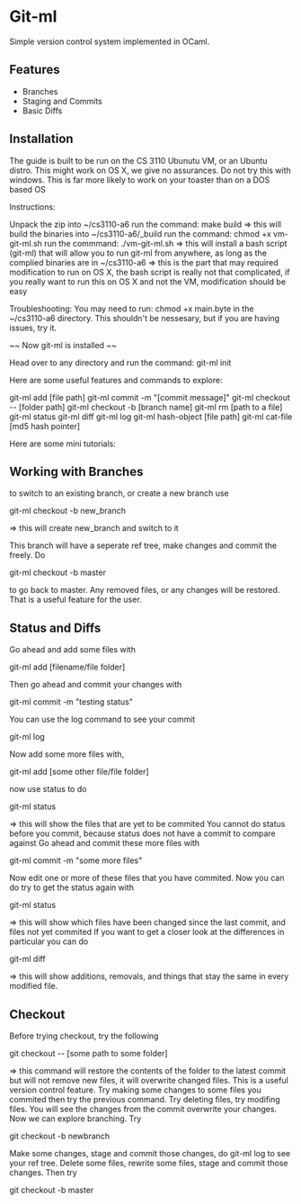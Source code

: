 # Git-ml
 
 Simple version control system implemented in OCaml.
 
 ## Features
 
 - Branches
 - Staging and Commits
 - Basic Diffs

## Installation

The guide is built to be run on the CS 3110 Ubunutu VM, or an Ubuntu distro. 
This might work on OS X, we give no assurances. Do not try this with windows. This is far more likely to work on your toaster
than on a DOS based OS

Instructions:

Unpack the zip into ~/cs3110-a6
run the command: make build
=> this will build the binaries into ~/cs3110-a6/_build
run the command: chmod +x vm-git-ml.sh
run the commmand: ./vm-git-ml.sh
=> this will install a bash script (git-ml) that will allow you to run git-ml from anywhere, as long as the complied binaries are in ~/cs3110-a6
=> this is the part that may required modification to run on OS X, the bash script is really not that complicated, if you really want to run this on OS X and not the VM, modification should be easy


Troubleshooting:
You may need to run: chmod +x main.byte 
in the ~/cs3110-a6 directory.
This shouldn't be nessesary, but if you are having issues, try it.

~~ Now git-ml is installed ~~

Head over to any directory and run the command: git-ml init 

Here are some useful features and commands to explore:

git-ml add [file path]
git-ml commit -m "[commit message]"
git-ml checkout -- [folder path]
git-ml checkout -b [branch name]
git-ml rm [path to a file]
git-ml status
git-ml diff
git-ml log
git-ml hash-object [file path]
git-ml cat-file [md5 hash pointer]

Here are some mini tutorials:





## Working with Branches

to switch to an existing branch, or create a new branch use

git-ml checkout -b new_branch

=> this will create new_branch and switch to it

This branch will have a seperate ref tree, make changes and commit the freely. Do 

git-ml checkout -b master

to go back to master. Any removed files, or any changes will be restored. That is a useful feature for the user. 





## Status and Diffs

Go ahead and add some files with 

git-ml add [filename/file folder]

Then go ahead and commit your changes with

git-ml commit -m "testing status"

You can use the log command to see your commit

git-ml log

Now add some more files with,

git-ml add [some other file/file folder]

now use status to do

git-ml status

=> this will show the files that are yet to be commited
You cannot do status before you commit, because status does not have a commit 
to compare against
Go ahead and commit these more files with

git-ml commit -m "some more files"

Now edit one or more of these files that you have commited. Now you can do try to get the status again with

git-ml status 

=> this will show which files have been changed since the last commit, and files not yet commited
If you want to get a closer look at the differences in particular you can do

git-ml diff 

=> this will show additions, removals, and things that stay the same in every modified file. 





## Checkout

Before trying checkout, try the following 

git checkout -- [some path to some folder]

=> this command will restore the contents of the folder to the latest commit but will not remove new files, it will overwrite changed files. This is a useful version control feature.
Try making some changes to some files you commited then try the previous command. Try deleting files, try modifing files. You will see the changes from the commit overwrite your changes.
Now we can explore branching. Try

git checkout -b newbranch

Make some changes, stage and commit those changes, do git-ml log to see your ref tree. 
Delete some files, rewrite some files, stage and commit those changes. Then try

git checkout -b master










